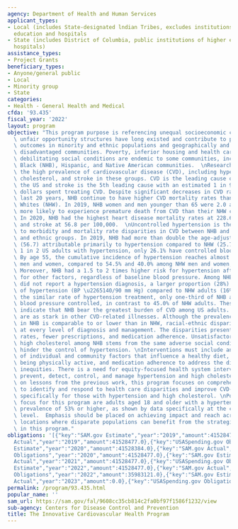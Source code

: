 ```yaml
---
agency: Department of Health and Human Services
applicant_types:
- Local (includes State-designated lndian Tribes, excludes institutions of higher
  education and hospitals
- State (includes District of Columbia, public institutions of higher education and
  hospitals)
assistance_types:
- Project Grants
beneficiary_types:
- Anyone/general public
- Local
- Minority group
- State
categories:
- Health - General Health and Medical
cfda: '93.435'
fiscal_year: '2022'
layout: program
objective: "This program purpose is referencing unequal socioeconomic conditions and\
  \ unfair opportunity structures have long existed and contribute to poor health\
  \ outcomes in minority and ethnic populations and geographically and economically\
  \ disadvantaged communities. Poverty, inferior housing and health care, and other\
  \ debilitating social conditions are endemic to some communities, including Non-Hispanic\
  \ Black (NHB), Hispanic, and Native American communities.  \nResearch highlights\
  \ the high prevalence of cardiovascular disease (CVD), including hypertension, high\
  \ cholesterol, and stroke in these groups. CVD is the leading cause of death in\
  \ the US and stroke is the 5th leading cause with an estimated 1 in 9 health care\
  \ dollars spent treating CVD. Despite significant decreases in CVD rates in the\
  \ last 20 years, NHB continue to have higher CVD mortality rates than Non-Hispanic\
  \ Whites (NHW). In 2019, NHB women and men younger than 65 were 2.0 and 1.3 times\
  \ more likely to experience premature death from CVD than their NHW counterparts.\
  \ In 2020, NHB had the highest heart disease mortality rates at 228.6 per 100,000\
  \ and stroke at 56.8 per 100,000.  \nUncontrolled hypertension is the primary contributor\
  \ to morbidity and mortality rate disparities in CVD between NHB and other racial\
  \ and ethnic groups. In 2019, NHB had more than double the age-adjusted death rates\
  \ (56.7) attributable primarily to hypertension compared to NHW (25.7). \nOf the\
  \ 1 in 2 US adults with hypertension, only 26.1% have controlled blood pressure.\
  \ By age 55, the cumulative incidence of hypertension reaches almost 76% in NHB\
  \ men and women, compared to 54.5% and 40.0% among NHW men and women, respectively.\
  \ Moreover, NHB had a 1.5 to 2 times higher risk for hypertension after adjustment\
  \ for other factors, regardless of baseline blood pressure. Among NHB adults who\
  \ did not report a hypertension diagnosis, a larger proportion (28%) were unaware\
  \ of hypertension (BP \u2265140/90 mm Hg) compared to NHW adults (16%). Despite\
  \ the similar rate of hypertension treatment, only one-third of NHB adults had their\
  \ blood pressure controlled, in contrast to 45.0% of NHW adults. These data clearly\
  \ indicate that NHB bear the greatest burden of CVD among US adults.  \nThe outcomes\
  \ are as stark in other CVD-related illnesses. Although the prevalence of high cholesterol\
  \ in NHB is comparable to or lower than in NHW, racial-ethnic disparities occur\
  \ at every level of diagnosis and management. The disparities present in low screening\
  \ rates, fewer prescriptions, and medication adherence. Unsatisfactory control of\
  \ high cholesterol among NHB stems from the same adverse social conditions that\
  \ hinder the control of hypertension. \nInterventions must include an understanding\
  \ of individual and community factors that influence a healthy diet, losing weight,\
  \ being physically active, and medication adherence to address the disparities and\
  \ inequities. There is a need for equity-focused health system interventions to\
  \ prevent, detect, control, and manage hypertension and high cholesterol. Building\
  \ on lessons from the previous work, this program focuses on comprehensive efforts\
  \ to identify and respond to health care disparities and improve CVD-related outcomes,\
  \ specifically for those with hypertension and high cholesterol. \nPopulations of\
  \ focus for this program are adults aged 18 and older with a hypertension crude\
  \ prevalence of 53% or higher, as shown by data specifically at the census tract\
  \ level.  Emphasis should be placed on achieving impact and reach across geographic\
  \ locations where disparate populations can benefit from the strategies included\
  \ in this program."
obligations: '[{"key":"SAM.gov Estimate","year":"2019","amount":41528477.0},{"key":"SAM.gov
  Actual","year":"2019","amount":41528477.0},{"key":"USASpending.gov Obligations","year":"2019","amount":43128477.0},{"key":"SAM.gov
  Estimate","year":"2020","amount":41528384.0},{"key":"SAM.gov Actual","year":"2020","amount":41528477.0},{"key":"USASpending.gov
  Obligations","year":"2020","amount":41528477.0},{"key":"SAM.gov Estimate","year":"2021","amount":41528477.0},{"key":"SAM.gov
  Actual","year":"2021","amount":41528477.0},{"key":"USASpending.gov Obligations","year":"2021","amount":41528477.0},{"key":"SAM.gov
  Estimate","year":"2022","amount":41528477.0},{"key":"SAM.gov Actual","year":"2022","amount":35983121.0},{"key":"USASpending.gov
  Obligations","year":"2022","amount":35983121.0},{"key":"SAM.gov Estimate","year":"2023","amount":21150000.0},{"key":"SAM.gov
  Actual","year":"2023","amount":0.0},{"key":"USASpending.gov Obligations","year":"2023","amount":0.0}]'
permalink: /program/93.435.html
popular_name: ''
sam_url: https://sam.gov/fal/9608cc35cb814c2fa0bf97f1586f1232/view
sub-agency: Centers for Disease Control and Prevention
title: The Innovative Cardiovascular Health Program
---
```

